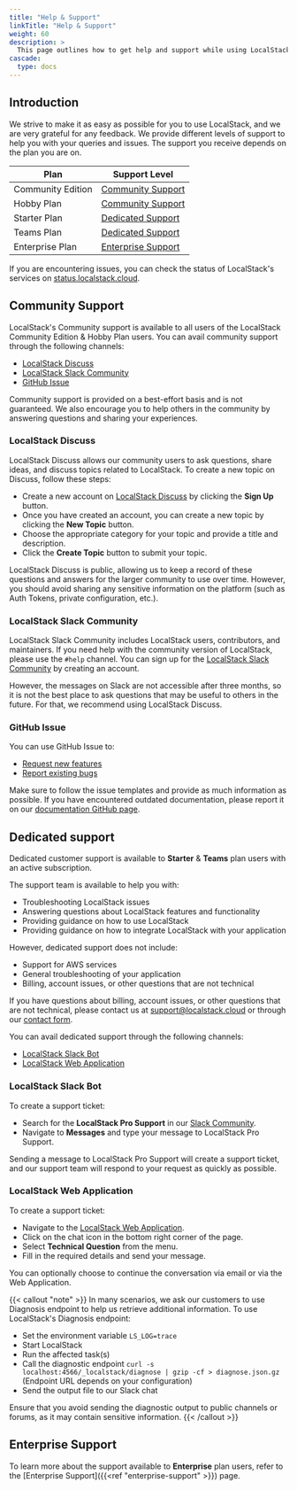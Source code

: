```yaml
---
title: "Help & Support"
linkTitle: "Help & Support"
weight: 60
description: >
  This page outlines how to get help and support while using LocalStack.
cascade:
  type: docs
---
```


## Introduction

We strive to make it as easy as possible for you to use LocalStack, and we are very grateful for any feedback.
We provide different levels of support to help you with your queries and issues.
The support you receive depends on the plan you are on.

| Plan | Support Level |
|------|---------------|
| Community Edition | [Community Support](#community-support) |
| Hobby Plan | [Community Support](#community-support) |
| Starter Plan | [Dedicated Support](#dedicated-support) |
| Teams Plan | [Dedicated Support](#dedicated-support) |
| Enterprise Plan | [Enterprise Support](#enterprise-support) |

If you are encountering issues, you can check the status of LocalStack's services on [status.localstack.cloud](https://status.localstack.cloud).

## Community Support

LocalStack's Community support is available to all users of the LocalStack Community Edition & Hobby Plan users.
You can avail community support through the following channels:

- [LocalStack Discuss](https://discuss.localstack.cloud/)
- [LocalStack Slack Community](https://localstack.cloud/slack)
- [GitHub Issue](https://github.com/localstack/docs/issues/new)

Community support is provided on a best-effort basis and is not guaranteed.
We also encourage you to help others in the community by answering questions and sharing your experiences.

### LocalStack Discuss

LocalStack Discuss allows our community users to ask questions, share ideas, and discuss topics related to LocalStack.
To create a new topic on Discuss, follow these steps:

- Create a new account on [LocalStack Discuss](https://discuss.localstack.cloud/) by clicking the **Sign Up** button.
- Once you have created an account, you can create a new topic by clicking the **New Topic** button.
- Choose the appropriate category for your topic and provide a title and description.
- Click the **Create Topic** button to submit your topic.

LocalStack Discuss is public, allowing us to keep a record of these questions and answers for the larger community to use over time.
However, you should avoid sharing any sensitive information on the platform (such as Auth Tokens, private configuration, etc.).

### LocalStack Slack Community

LocalStack Slack Community includes LocalStack users, contributors, and maintainers.
If you need help with the community version of LocalStack, please use the `#help` channel.
You can sign up for the [LocalStack Slack Community](https://localstack.cloud/slack) by creating an account.

However, the messages on Slack are not accessible after three months, so it is not the best place to ask questions that may be useful to others in the future.
For that, we recommend using LocalStack Discuss.

### GitHub Issue

You can use GitHub Issue to:

- [Request new features](https://github.com/localstack/localstack/issues/new?assignees=&labels=type%3A+feature%2Cstatus%3A+triage+needed&template=feature-request.yml&title=feature+request%3A+%3Ctitle%3E)
- [Report existing bugs](https://github.com/localstack/localstack/issues/new?assignees=&labels=type%3A+bug%2Cstatus%3A+triage+needed&template=bug-report.yml&title=bug%3A+%3Ctitle%3E)

Make sure to follow the issue templates and provide as much information as possible.
If you have encountered outdated documentation, please report it on our [documentation GitHub page](https://github.com/localstack/docs).

## Dedicated support

Dedicated customer support is available to **Starter** & **Teams** plan users with an active subscription.

The support team is available to help you with:

- Troubleshooting LocalStack issues
- Answering questions about LocalStack features and functionality
- Providing guidance on how to use LocalStack
- Providing guidance on how to integrate LocalStack with your application

However, dedicated support does not include:

- Support for AWS services
- General troubleshooting of your application
- Billing, account issues, or other questions that are not technical

If you have questions about billing, account issues, or other questions that are not technical, please contact us at [support@localstack.cloud](mailto:support@localstack.cloud) or through our [contact form](https://localstack.cloud/contact/).

You can avail dedicated support through the following channels:

- [LocalStack Slack Bot](https://localstack.cloud/slack)
- [LocalStack Web Application](https://app.localstack.cloud)

### LocalStack Slack Bot

To create a support ticket:

- Search for the **LocalStack Pro Support** in our [Slack Community](https://localstack.cloud/slack).
- Navigate to **Messages** and type your message to LocalStack Pro Support.

Sending a message to LocalStack Pro Support will create a support ticket, and our support team will respond to your request as quickly as possible.

### LocalStack Web Application

To create a support ticket:

- Navigate to the [LocalStack Web Application](http://app.localstack.cloud).
- Click on the chat icon in the bottom right corner of the page.
- Select **Technical Question** from the menu.
- Fill in the required details and send your message.

You can optionally choose to continue the conversation via email or via the Web Application.

{{< callout "note" >}}
In many scenarios, we ask our customers to use Diagnosis endpoint to help us retrieve additional information.
To use LocalStack's Diagnosis endpoint:

- Set the environment variable `LS_LOG=trace`
- Start LocalStack
- Run the affected task(s)
- Call the diagnostic endpoint  `curl -s localhost:4566/_localstack/diagnose | gzip -cf > diagnose.json.gz` (Endpoint URL depends on your configuration)
- Send the output file to our Slack chat

Ensure that you avoid sending the diagnostic output to public channels or forums, as it may contain sensitive information.
{{< /callout >}}

## Enterprise Support

To learn more about the support available to **Enterprise** plan users, refer to the [Enterprise Support]({{<ref "enterprise-support" >}}) page.
